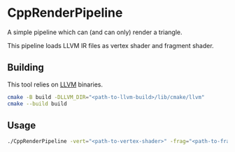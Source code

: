 # CppRenderPipeline

A simple pipeline which can (and can only) render a triangle.

This pipeline loads LLVM IR files as vertex shader and fragment shader.

## Building

This tool relies on [LLVM](https://github.com/llvm/llvm-project) binaries.

```bash
cmake -B build -DLLVM_DIR="<path-to-llvm-build>/lib/cmake/llvm"
cmake --build build
```

## Usage

``` bash
./CppRenderPipeline -vert="<path-to-vertex-shader>" -frag="<path-to-fragment-shader>" -o "<output-path>"
```

